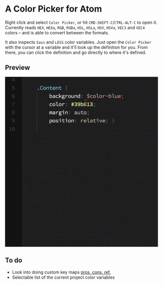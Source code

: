 # A Color Picker for Atom

Right click and select `Color Picker`, or hit `CMD-SHIFT-C`/`CTRL-ALT-C` to open it. Currently reads `HEX`, `HEXa`, `RGB`, `RGBa`, `HSL`, `HSLa`, `HSV`, `HSVa`, `VEC3` and `VEC4` colors – and is able to convert between the formats.

It also inspects `Sass` and `LESS` color variables. Just open the `Color Picker` with the cursor at a variable and it'll look up the definition for you. From there, you can click the definition and go directly to where it's defined.

## Preview

![Color Picker in action](preview.gif)

## To do

- Look into doing custom key maps [pros, cons, ref.](https://atom.io/docs/api/v0.201.0/KeymapManager)
- Selectable list of the current project color variables

